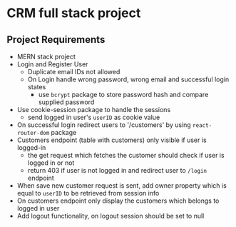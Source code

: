 # CRM full stack project

## Project Requirements
- MERN stack project
- Login and Register User
    - Duplicate email IDs not allowed
    - On Login handle wrong password, wrong email and successful login states
        - use `bcrypt` package to store password hash and compare supplied password
- Use cookie-session package to handle the sessions
    - send logged in user's `userID` as cookie value  
- On successful login redirect users to '/customers' by using `react-router-dom` package
- Customers endpoint (table with customers) only visible if user is logged-in
    - the get request which fetches the customer should check if user is logged in or not
    - return 403 if user is not logged in and redirect user to `/login` endpoint
- When save new customer request is sent, add owner property which is equal to `userID` to be retrieved from session info
- On customers endpoint only display the customers which belongs to logged in user
- Add logout functionality, on logout session should be set to null
